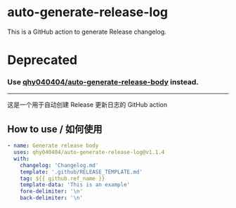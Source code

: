 # auto-generate-release-log

This is a GitHub action to generate Release changelog.

# Deprecated

### Use [qhy040404/auto-generate-release-body](https://github.com/qhy040404/auto-generate-release-body) instead.

---

这是一个用于自动创建 Release 更新日志的 GitHub action

## How to use / 如何使用

```yaml
- name: Generate release body
  uses: qhy040404/auto-generate-release-log@v1.1.4
  with:
    changelog: 'Changelog.md'
    template: '.github/RELEASE_TEMPLATE.md'
    tag: ${{ github.ref_name }}
    template-data: 'This is an example'
    fore-delimiter: '\n'
    back-delimiter: '\n'
```